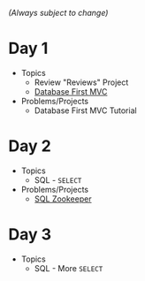 _(Always subject to change)_

# Day 1
- Topics
  - Review "Reviews" Project
  - [Database First MVC](https://docs.google.com/a/wecancodeit.org/presentation/d/1pVCilQ-RAr5u0-7Q_76jBHKYkVFezQS9W3twsqa9i9w/edit?usp=sharing)
- Problems/Projects
  - Database First MVC Tutorial

# Day 2
- Topics
  - SQL - `SELECT`
- Problems/Projects
  - [SQL Zookeeper](Assignments/01-sql-zookeeper)

# Day 3
- Topics
  - SQL - More `SELECT`
